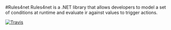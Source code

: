 #Rules4net
Rules4net is a .NET library that allows developers to model a set of conditions at runtime and evaluate ir against values to trigger actions.

[![Travis](https://travis-ci.org/ailtonguitar/rules4net.svg?branch=master)](https://travis-ci.org/ailtonguitar/rules4net)
